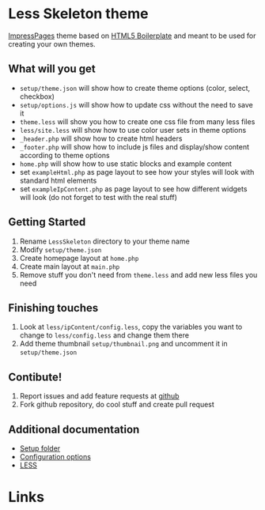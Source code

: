 Less Skeleton theme
===================

[ImpressPages](http://www.impresspages.org) theme based on [HTML5 Boilerplate][] and meant to be used for creating your own themes.

What will you get
---------------------
- `setup/theme.json` will show how to create theme options (color, select, checkbox)
- `setup/options.js` will show how to update css without the need to save it
- `theme.less` will show you how to create one css file from many less files
- `less/site.less` will show how to use color user sets in theme options
- `_header.php` will show how to create html headers
- `_footer.php` will show how to include js files and display/show content according to theme options
- `home.php` will show how to use static blocks and example content
- set `exampleHtml.php` as page layout to see how your styles will look with standard html elements
- set `exampleIpContent.php` as page layout to see how different widgets will look (do not forget to test with the real stuff)

Getting Started
---------------
1. Rename `LessSkeleton` directory to your theme name
2. Modify `setup/theme.json`
3. Create homepage layout at `home.php`
4. Create main layout at `main.php`
5. Remove stuff you don't need from `theme.less` and add new less files you need

Finishing touches
-----------------
1. Look at `less/ipContent/config.less`, copy the variables you want to change to `less/config.less` and change them there
2. Add theme thumbnail `setup/thumbnail.png` and uncomment it in `setup/theme.json`

Contibute!
----------

1. Report issues and add feature requests at [github](https://github.com/impresspages/theme-LessSkeleton/issues)
2. Fork github repository, do cool stuff and create pull request


Additional documentation
------------------------

- [Setup folder](http://www.impresspages.org/docs2/theme-setup-folder/)
- [Configuration options](http://www.impresspages.org/docs2/theme-configuration-options/)
- [LESS](http://www.impresspages.org/docs2/less-css/)

# Links
[HTML5 Boilerplate]: http://html5boilerplate.com/